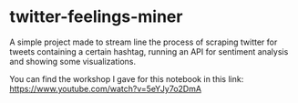 # twitter-feelings-miner
A simple project made to stream line the process of scraping twitter for tweets containing a certain hashtag, running an API for sentiment analysis and showing some visualizations.

You can find the workshop I gave for this notebook in this link: https://www.youtube.com/watch?v=5eYJy7o2DmA

